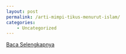 ```yaml
---
layout: post
permalink: /arti-mimpi-tikus-menurut-islam/
categories:
    - Uncategorized
---
```


[Baca Selengkapnya](/01)